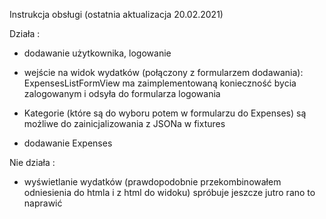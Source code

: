 Instrukcja obsługi (ostatnia aktualizacja 20.02.2021)

Działa :
- dodawanie użytkownika, logowanie

- wejście na widok wydatków (połączony z formularzem dodawania): ExpensesListFormView 
ma zaimplementowaną konieczność bycia zalogowanym i odsyła do formularza logowania
  
- Kategorie (które są do wyboru potem w formularzu do Expenses) są możliwe do zainicjalizowania z JSONa w fixtures

- dodawanie Expenses


Nie działa :

- wyświetlanie wydatków (prawdopodobnie przekombinowałem odniesienia do htmla i z html do widoku)
spróbuje jeszcze jutro rano to naprawić
  
